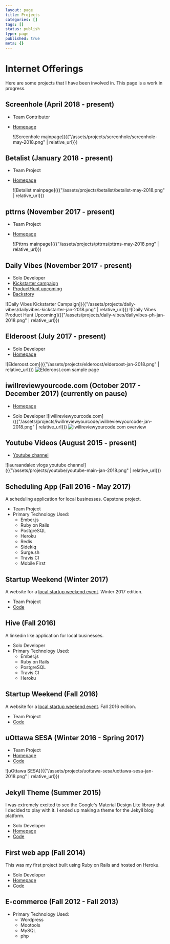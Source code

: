```yaml
---
layout: page
title: Projects
categories: []
tags: []
status: publish
type: page
published: true
meta: {}
---
```


# Internet Offerings

Here are some projects that I have been involved in. This page is a work in progress.

## Screenhole (April 2018 - present)

* Team Contributor
* [Homepage](https://screenhole.net/)

  ![Screenhole mainpage]({{"/assets/projects/screenhole/screenhole-may-2018.png" | relative_url}})

## Betalist (January 2018 - present)

* Team Project
* [Homepage](https://betalist.com/)

  ![Betalist mainpage]({{"/assets/projects/betalist/betalist-may-2018.png" | relative_url}})

## pttrns (November 2017 - present)

* Team Project
* [Homepage](https://pttrns.com/)

  ![Pttrns mainpage]({{"/assets/projects/pttrns/pttrns-may-2018.png" | relative_url}})

## Daily Vibes (November 2017 - present)

* Solo Developer
* [Kickstarter campaign](https://www.kickstarter.com/projects/471588901/daily-vibes)
* [ProductHunt upcoming](https://www.producthunt.com/upcoming/daily-vibes/)
* [Backstory](https://gist.github.com/getaclue/f1a3b6be4bf5a25d931a0b0bc6099885)

![Daily Vibes Kickstarter Campaign]({{"/assets/projects/daily-vibes/dailyvibes-kickstarter-jan-2018.png" | relative_url}})
![Daily Vibes Product Hunt Upcoming]({{"/assets/projects/daily-vibes/dailyvibes-ph-jan-2018.png" | relative_url}})

## Elderoost (July 2017 - present)

* Solo Developer
* [Homepage](https://elderoost.com)

![Elderoost.com]({{"/assets/projects/elderoost/elderoost-jan-2018.png" | relative_url}})
![Elderoost.com sample page](https://cdn-pro.dprcdn.net/files/acc_603419/HF7VLE)

## iwillreviewyourcode.com (October 2017 - December 2017) (currently on pause)

* [Homepage](https://iwillreviewyourcode.com)

* Solo Developer
  ![iwillreviewyourcode.com]({{"/assets/projects/iwillreviewyourcode/iwillreviewyourcode-jan-2018.png" | relative_url}})
  ![iwillreviewyourcode.com overview](https://cdn-pro.dprcdn.net/files/acc_603419/Xitn2i)

## Youtube Videos (August 2015 - present)

* [Youtube channel](https://www.youtube.com/channel/UCJkHRtROA1RHjaQn_wBMocQ)

![lauraandalex vlogs youtube channel]({{"/assets/projects/youtube/youtube-main-jan-2018.png" | relative_url}})

## Scheduling App (Fall 2016 - May 2017)

A scheduling application for local businesses. Capstone project.

* Team Project
* Primary Technology Used:
  * Ember.js
  * Ruby on Rails
  * PostgreSQL
  * Heroku
  * Redis
  * Sidekiq
  * Surge.sh
  * Travis CI
  * Mobile First

## Startup Weekend (Winter 2017)

A website for a [local startup weekend event](https://www.facebook.com/events/1270558846372280/). Winter 2017 edition.

* Team Project
* [Code](https://github.com/sesa-uottawa/startup-weekend-website/tree/master/W2017)

## Hive (Fall 2016)

A linkedin like application for local businesses.

* Solo Developer
* Primary Technology Used:
  * Ember.js
  * Ruby on Rails
  * PostgreSQL
  * Travis CI
  * Heroku

## Startup Weekend (Fall 2016)

A website for a [local startup weekend event](https://www.facebook.com/events/1358385600849660/). Fall 2016 edition.

* Team Project
* [Code](https://github.com/sesa-uottawa/startup-weekend-website/tree/master/F2016)

## uOttawa SESA (Winter 2016 - Spring 2017)

* Team Project
* [Homepage](https://uottawa-sesa.ca/)
* [Code](https://github.com/sesa-uottawa/uottawasesa)

![uOttawa SESA]({{"/assets/projects/uottawa-sesa/uottawa-sesa-jan-2018.png" | relative_url}})

## Jekyll Theme (Summer 2015)

I was extremely excited to see the Google's Material Design Lite library that I decided to play with it. I ended up making a theme for the Jekyll blog platform.

* Solo Developer
* [Homepage](https://getaclue.github.io/mdl-jekyll/)
* [Code](https://github.com/getaclue/mdl-jekyll)

## First web app (Fall 2014)

This was my first project built using Ruby on Rails and hosted on Heroku.

* Solo Developer
* [Homepage](https://getaclue-evtbckwl.herokuapp.com/)
* [Code](https://github.com/getaclue/survey_app)

## E-commerce (Fall 2012 - Fall 2013)

* Primary Technology Used:
  * Wordpress
  * Mootools
  * MySQL
  * php
